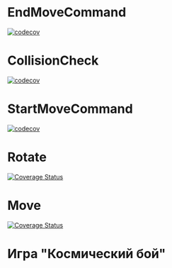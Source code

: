 # EndMoveCommand
[![codecov](https://codecov.io/gh/cosmicblack/ooaip/branch/EndMoveCommand/graph/badge.svg?token=1X96NIDNVI)](https://codecov.io/gh/cosmicblack/ooaip)

# CollisionCheck
[![codecov](https://codecov.io/gh/cosmicblack/ooaip/branch/StartMoveCommand/graph/badge.svg?token=1X96NIDNVI)](https://codecov.io/gh/cosmicblack/ooaip)

# StartMoveCommand
[![codecov](https://codecov.io/github/cosmicblack/ooaip/branch/StartMoveCommand/graph/badge.svg?token=1X96NIDNVI)](https://codecov.io/github/cosmicblack/ooaip)

# Rotate
[![Coverage Status](https://coveralls.io/repos/github/cosmicblack/ooaip/badge.svg?branch=rotate)](https://coveralls.io/github/cosmicblack/ooaip?branch=rotate)

# Move
[![Coverage Status](https://coveralls.io/repos/github/cosmicblack/ooaip/badge.svg?branch=move)](https://coveralls.io/github/cosmicblack/ooaip?branch=move)
# Игра "Космический бой"
